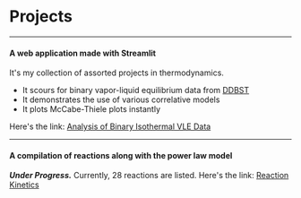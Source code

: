 # Projects
---

#### A web application made with Streamlit
It's my collection of assorted projects in thermodynamics.
* It scours for binary vapor-liquid equilibrium data from [DDBST](http://www.ddbst.com/en/EED/VLE/VLEindex.php)
* It demonstrates the use of various correlative models
* It plots McCabe-Thiele plots instantly

Here's the link: [Analysis of Binary Isothermal VLE Data](https://chem-engg-tools.herokuapp.com) 

---

#### A compilation of reactions along with the power law model 
***Under Progress.*** Currently, 28 reactions are listed. 
Here's the link: [Reaction Kinetics](https://blooming-forest-68817.herokuapp.com)
